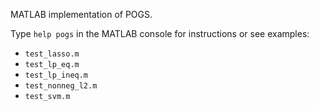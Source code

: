 MATLAB implementation of POGS. 

Type `help pogs` in the MATLAB console for instructions or see examples:

  - `test_lasso.m` 
  - `test_lp_eq.m`
  - `test_lp_ineq.m`
  - `test_nonneg_l2.m`
  - `test_svm.m`